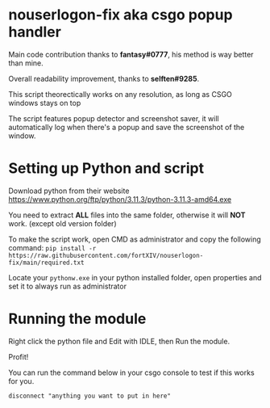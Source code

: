 # nouserlogon-fix aka csgo popup handler

Main code contribution thanks to **fantasy#0777**, his method is way better than mine.

Overall readability improvement, thanks to **selften#9285**.

This script theorectically works on any resolution, as long as CSGO windows stays on top

The script features popup detector and screenshot saver, it will automatically log when there's a popup and save the screenshot of the window.

# Setting up Python and script

Download python from their website
https://www.python.org/ftp/python/3.11.3/python-3.11.3-amd64.exe

You need to extract **ALL** files into the same folder, otherwise it will **NOT** work. (except old version folder)

To make the script work, open CMD as administrator and copy the following command: `pip install -r https://raw.githubusercontent.com/fortXIV/nouserlogon-fix/main/required.txt`

Locate your `pythonw.exe` in your python installed folder, open properties and set it to always run as administrator

# Running the module

Right click the python file and Edit with IDLE, then Run the module.

Profit!

You can run the command below in your csgo console to test if this works for you.
```
disconnect "anything you want to put in here"
```
